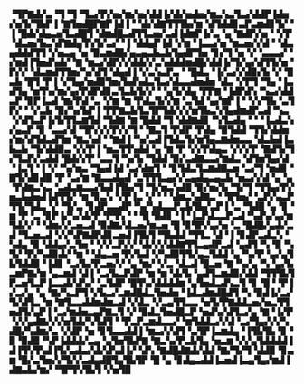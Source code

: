▝▜▛▇▟▞▃▝▜▝▜▝▜▃▞▛▞▅▞▆▞▅▞▟▟▐▞▟▞▅▟▅▞▆▃▚▃▜▃▞▟▟▛▐▟▅▞▅▜▞▜▙▛▐▝▇▜▅▟█▛▇▛▐▟▐▝▝▟▞▟▇▜▜▜▙▞▆▝▟▜▟▟▊▃▛▃▆▟▊▜▞▝▐▝█▟▞▟▄▃▅▜▃▟█▜▝▟▆▟█▃▟▜▜▃▅▞▃▟▐▟▆▛▐▞▃▝▄▝▇▟▛▞▅▝▝▞▛▝▟▃▅▞▙▃▚▛▇▟▄▜▚▜▞▃▞▝▐▝▟▟▄▛▐▟▝▞▆▝▐▃▃▞▅▝▆▃▅▞▞▟▝▝▟▃▄▟▟▟▜▜▝▞▅▃▄▝▅▝▉▃▆▟█▞▄▃▄▃▙▃▙▜▄▟▛▜▅▝▊▞▜▝▅▝▞▝▃▃▃▞▝▞▆▟▐▜▅▟▚▟▞▝▇▝▆▃▞▟▛▞▞▟▟▞▞▃▚▟▟▟▆▟█▞▟▟▐▞▜▞▄▞▟▜▜▞▅▝▛▞▞▝▟▃▆▟▜▜▅▞▚▞▟▜▝▟▄▟▐▝▞▃▚▃▛▃▝▝█▟▃▝▐▞▃▞▞▟▉▞▙▝▞▝▉▃▙▝█▜▝▛▐▝▞▜▄▞▅▟▉▜▅▞▙▟▚▟▃▜▃▞▟▃▃▟▅▟▅▝▟▃▝▞▛▜▝▜▄▝▐▃▟▜▄▝▅▜▚▞▆▞▄▞▛▟▛▟▊▃▜▃▙▜▞▞▝▝▄▜▞▟▄▝▛▛▇▝▐▟▛▟▚▝▚▃▞▟▟▃▛▝▊▛▐▃▟▝▆▞▛▟▝▃▝▞▆▝▆▝▛▟▃▜▞▞▆▝▃▜▟▝▄▞▆▛▐▝▝▞▞▜▙▝▃▜▛▞▝▝▞▃▙▝▉▞▚▞▙▛▐▝▛▛▇▃▙▜▃▜▛▜▟▞▞▞▅▜▙▃▚▜▄▟▆▟▛▃▟▝▚▃▝▞▟▜▃▛▐▞▙▜▜▃▆▜▟▝▜▟▇▝▆▝█▟▟▝▜▝▟▟▇▟▊▝▚▜▃▟▄▝▝▝▐▃▟▃▚▞▄▃▛▝▊▝▃▃▞▟▝▜▛▞▞▞▛▞▞▜▝▝▇▃▜▝▛▟▛▝▛▟▄▝▉▜▟▟▝▜▜▞▟▟▅▞▅▞▟▜▟▃▟▜▅▝▆▃▚▟▝▝▆▟▐▝▚▞▃▟▐▜▟▃▜▞▅▜▄▃▆▟▅▃▃▝▟▃▙▟▐▃▙▃▙▝▜▞▟▟▉▃▝▞▞▛▐▝▅▃▜▜▚▟▟▝▄▝▆▝▛▝▞▞▛▟▄▃▝▞▞▞▛▝▇▟▜▞▜▞▜▃▛▞▃▟▟▝█▟▞▞▛▝▃▃▜▝▚▞▙▝▜▟▟▝▉▞▃▟▇▃▃▞▆▟▃▝▟▜▅▜▄▞▟▝▐▃▜▝▐▝▞▝▚▞▅▃▝▜▄▟▐▟▝▃▞▟▅▜▝▝▊▜▟▃▜▃▆▟▇▃▅▝▃▞▜▝▅▟▊▝▇▜▞▟▊▟▉▝▛▝▃▞▆▝▇▃▃▟▄▟▝▃▜▜▜▃▄▞▞▃▄▟▄▃▄▃▙▝▅▃▞▞▟▝▄▝▄▝▛▟▆▃▚▃▝▃▟▃▆▃▃▞▙▟▐▜▙▞▜▝▜▞▅▃▚▟█▝▉▞▅▞▙▝▜▞▜▝▜▜▄▞▛▞▅▃▙▟▅▟▐▟▜▜▞▝▆▝▊▃▚▝▞▛▐▃▝▞▝▝▝▟▆▃▚▟▇▃▝▝█▜▅▞▝▃▛▞▄▃▛▜▜▞▜▟▃▝▞▝▜▞▃▝▊▟▛▃▃▟▛▝▚▞▚▟▃▃▛▃▙▜▙▞▃▛▐▝▃▝▜▟█▝▄▝▊▝▆▝▛▝▃▝▊▛▐▞▚▞▟▞▛▝▛▜▚▝▝▝█▝█▟▊▝▐▝▐▃▛▟▃▃▛▃▟▝▚▟▚▞▄▞▆▜▟▞▞▝▝▟▆▞▞▃▅▃▟▝▉▟▇▞▟▃▅▞▆▃▅▝█▝▊▜▛▞▄▞▅▝▃▝█▟█▞▄▟▞▃▟▝▜▃▅▃▟▝▞▞▚▛▇▟▛▟▊▃▅▟▐▜▙▜▝▜▙▟▟▝▜▜▃▝▟▝▐▝▊▟▛▃▟▃▚▝▚▟▄▝▉▝▟▟▄▞▃▜▅▝▝▞▞▃▛▞▞▝▟▞▞▞▟▟▇▜▜▃▄▟▛▃▟▝▄▟▜▝▚▝▉▝▚▜▞▝▛▞▚▟▉▟▞▝▆▝▝▟▄▃▅▝▛▞▙▟▝▞▚▟▉▜▜▞▄▃▜▟▟▝▄▝▚▞▛▝▄▞▄▜▙▜▟▟▉▝▐▟▊▝▃▞▙▞▛▃▅▞▞▝▄▝▆▞▝▞▃▝▟▃▟▝█▃▅▝▇▝▚▞▄▝▚▝▄▞▙▃▆▛▇▞▆▝▄▃▆▟▝▟▐▝▃▞▙▃▛▟▛▝▆▝▆▝▟▞▙▝▄▟▜▃▆▟▉▞▟▟▝▜▜▜▙▜▛▃▅▜▃▛▐▃▃▟▞▟▚▞▝▃▜▟▛▝█▜▚▞▟▟▟▟▆▝▄▜▅▟▃▟▚▃▜▝▊▝█▝▝▛▐▞▃▞▄▝▄▝▇▞▚▃▛▜▝▞▙▃▞▃▆▟█▟▃▜▅▟▅▝▐▟▃▟▆▟█▟▜▝▚▝▉▟▐▞▃▞▜▞▟▜▃▝▆▝▇▜▃▃▟▟▆▟▆▃▟▝▞▟▃▝▞▃▄▜▜▃▃▝▅▜▞▛▇▟▟▃▅▞▅▃▜▜▅▟▜▞▄▛▐▝▃▞▆▟▅▃▄▛▇▃▜▝▞▝▉▟▃▜▅▟█▃▛▝▅▟▚▞▟▜▃▞▄▝▇▝▐▞▛▝▞▞▄▟▇▞▞▞▅▜▟▞▚▜▟▜▝▝▛▃▛▃▆▟▃▃▞▝▆▜▟▟▃▞▞▟▝▃▞▜▄▞▞▞▚▟█▞▚▟▆▞▃▝▞▟▛▝▅▝▊▜▃▃▟▟▐▝▆▃▞▞▟▜▝▃▜▛▐▃▆▟▄▝▐▜▙▜▙▝▊▝▉▝▉▟▉▝▚▛▐▟▟▟▞▃▄▝▄▜▅▜▙▛▇▝▇▃▚▞▛▃▙▜▄▝▅▃▆▝▞▞▄▜▟▟▟▟▐▟▐▜▚▜▚▟▐▜▞▃▟▃▞▟▞▟▚▟▐▞▝▟▚▝▇▟█▟▇▟▞▟▟▝▇▞▜▞▜▝▟▟▉▝▊▃▆▝█▞▃▜▅▞▞▜▞▞▃▟▄▟█▜▄▜▙▜▛▝█▝▄▝▊▟▄▃▟▟▐▃▅▟▐▃▄▜▄▞▆▟▐▟▇▃▙▞▆▞▝▜▛▜▚▜▙▜▝▞▅▜▉
